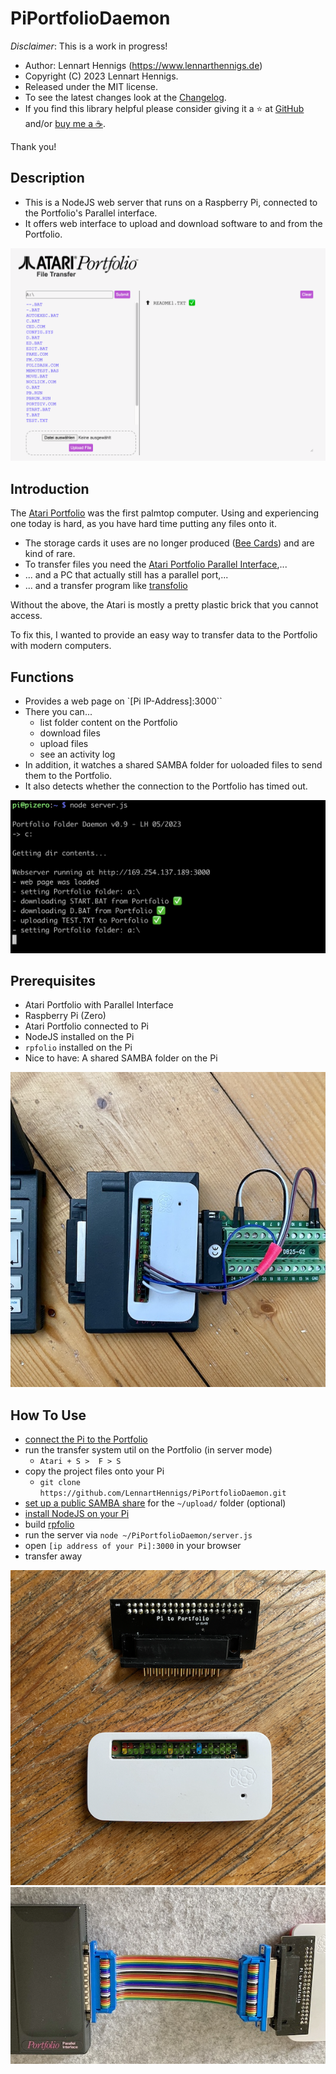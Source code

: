 # PiPortfolioDaemon

*Disclaimer*: This is a work in progress!

- Author: Lennart Hennigs (<https://www.lennarthennigs.de>)
- Copyright (C) 2023 Lennart Hennigs.
- Released under the MIT license.
- To see the latest changes look at the [Changelog](https://github.com/LennartHennigs/PiPortfolioDaemon/blob/master/CHANGELOG.md).
- If you find this library helpful please consider giving it a ⭐️ at [GitHub](https://github.com/LennartHennigs/Button2) and/or [buy me a ☕️](https://ko-fi.com/lennart0815).

Thank you!

## Description

- This is a NodeJS web server that runs on a Raspberry Pi, connected to the Portfolio's Parallel interface.
- It offers web interface to upload and download software to and from the Portfolio.

<kbd><img src="images/preview.png" width="600px" /></kbd>

## Introduction

The [Atari Portfolio](https://en.wikipedia.org/wiki/Atari_Portfolio) was the first palmtop computer.
Using and experiencing one today is hard, as you have hard time putting any files onto it.

- The storage cards it uses are no longer produced ([Bee Cards](https://en.wikipedia.org/wiki/Bee_Card_(game_cartridge))) and are kind of rare.
- To transfer files you need the [Atari Portfolio Parallel Interface](https://www.atari-computermuseum.de/hpc_peri.htm),...
- ... and a PC that actually still has a parallel port,...
- ... and a transfer program like [transfolio](http://www.pofowiki.de/doku.php?id=software:vorstellung:exchanges:transfolio)

Without the above, the Atari is mostly a pretty plastic brick that you cannot access.

To fix this, I wanted to provide an easy way to transfer data to the Portfolio with modern computers.

## Functions

- Provides a web page on `[Pi IP-Address]:3000``
- There you can...
  - list folder content on the Portfolio
  - download files
  - upload files
  - see an activity log
- In addition, it watches a shared SAMBA folder for uoloaded files to send them to the Portfolio.
- It also detects whether the connection to the Portfolio has timed out.

<kbd><img src="images/output.png" width="600px" /></kbd>

## Prerequisites

- Atari Portfolio with Parallel Interface
- Raspberry Pi (Zero)
- Atari Portfolio connected to Pi
- NodeJS installed on the Pi
- `rpfolio` installed on the Pi
- Nice to have: A shared SAMBA folder on the Pi

<kbd><img src="images/parallel.png" /></kbd>

## How To Use

- [connect the Pi to the Portfolio](https://lennarthennigs.de/how-to-connect-an-atari-portfolio/)
- run the transfer system util on the Portfolio (in server mode)
  - `Atari + S >  F > S`
- copy the project files onto your Pi
  - `git clone https://github.com/LennartHennigs/PiPortfolioDaemon.git`
- [set up a public SAMBA share](https://pimylifeup.com/raspberry-pi-samba/) for the `~/upload/` folder (optional)
- [install NodeJS on your Pi](https://gist.github.com/davps/6c6e0ba59d023a9e3963cea4ad0fb516)
- build [rpfolio](https://lennarthennigs.de/how-to-connect-an-atari-portfolio/)
- run the server via `node ~/PiPortfolioDaemon/server.js`
- open `[ip address of your Pi]:3000` in your browser
- transfer away

<kbd><img src="images/platine1.png" /></kbd>
<kbd><img src="images/platine2.png" /></kbd>
